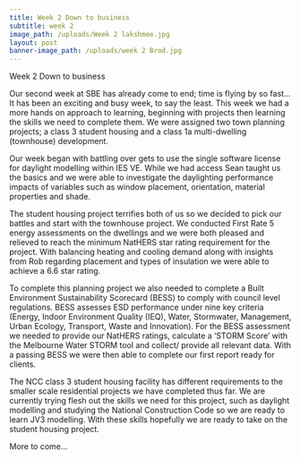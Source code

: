 ```yaml
---
title: Week 2 Down to business
subtitle: week 2
image_path: /uploads/Week 2 lakshmee.jpg
layout: post
banner-image_path: /uploads/week 2 Brod.jpg
---
```


Week 2 Down to business

Our second week at SBE has already come to end; time is flying by so fast… It has been an exciting and busy week, to say the least. This week we had a more hands on approach to learning, beginning with projects then learning the skills we need to complete them. We were assigned two town planning projects; a class 3 student housing and a class 1a multi-dwelling (townhouse) development.

Our week began with battling over gets to use the single software license for daylight modelling within IES VE. While we had access Sean taught us the basics and we were able to investigate the daylighting performance impacts of variables such as window placement, orientation, material properties and shade.

The student housing project terrifies both of us so we decided to pick our battles and start with the townhouse project. We conducted First Rate 5 energy assessments on the dwellings and we were both pleased and relieved to reach the minimum NatHERS star rating requirement for the project. With balancing heating and cooling demand along with insights from Rob regarding placement and types of insulation we were able to achieve a 6.6 star rating.

To complete this planning project we also needed to complete a Built Environment Sustainability Scorecard (BESS) to comply with council level regulations. BESS assesses ESD performance under nine key criteria (Energy, Indoor Environment Quality (IEQ), Water, Stormwater, Management, Urban Ecology, Transport, Waste and Innovation). For the BESS assessment we needed to provide our NatHERS ratings, calculate a ‘STORM Score’ with the Melbourne Water STORM tool and collect/ provide all relevant data. With a passing BESS we were then able to complete our first report ready for clients.

The NCC class 3 student housing facility has different requirements to the smaller scale residential projects we have completed thus far. We are currently trying flesh out the skills we need for this project, such as daylight modelling and studying the National Construction Code so we are ready to learn JV3 modelling. With these skills hopefully we are ready to take on the student housing project.

More to come…